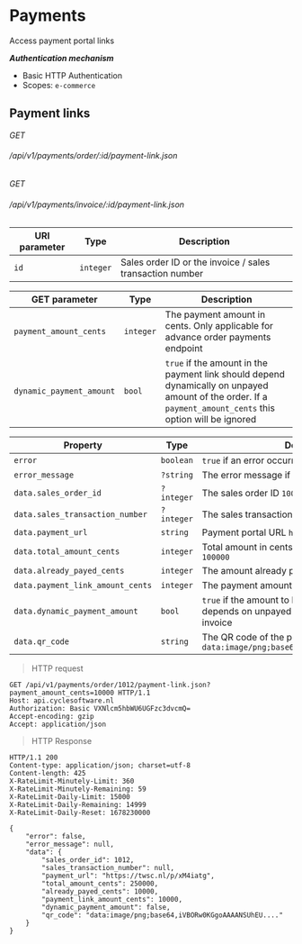 # Payments #

Access payment portal links

***Authentication mechanism***

- Basic HTTP Authentication
- Scopes: `e-commerce`

## Payment links ##

<div class="api-endpoint">
	<div class="endpoint-data">
		<i class="label label-post">GET</i>
		<h6>/api/v1/payments/order/:id/payment-link.json</h6>
	</div>
</div>
<div class="api-endpoint">
	<div class="endpoint-data">
		<i class="label label-post">GET</i>
		<h6>/api/v1/payments/invoice/:id/payment-link.json</h6>
	</div>
</div>

| URI parameter | Type      | Description                                              |
|---------------|-----------|----------------------------------------------------------|
| `id`          | `integer` | Sales order ID or the invoice / sales transaction number |

| GET parameter            | Type      | Description                                                                                                                                                |
|--------------------------|-----------|------------------------------------------------------------------------------------------------------------------------------------------------------------|
| `payment_amount_cents`   | `integer` | The payment amount in cents. Only applicable for advance order payments endpoint                                                                           |
| `dynamic_payment_amount` | `bool`    | `true` if the amount in the payment link should depend dynamically on unpayed amount of the order. If a `payment_amount_cents` this option will be ignored |

| Property                         | Type       | Description                                                                                         |
|----------------------------------|------------|-----------------------------------------------------------------------------------------------------|
| `error`                          | `boolean`  | `true` if an error occurred                                                                         |
| `error_message`                  | `?string`  | The error message if an error occurred                                                              |
| `data.sales_order_id`            | `?integer` | The sales order ID `1000`                                                                           |
| `data.sales_transaction_number`  | `?integer` | The sales transaction number (invoice number)                                                       |
| `data.payment_url`               | `string`   | Payment portal URL `https://twsc.nl/p/xM4iatg`                                                      |
| `data.total_amount_cents`        | `integer`  | Total amount in cents of the order or invoice `100000`                                              |
| `data.already_payed_cents`       | `integer`  | The amount already payed in cents e.g. `50000`                                                      |
| `data.payment_link_amount_cents` | `integer`  | The payment amount in the portal e.g. `25000`                                                       |
| `data.dynamic_payment_amount`    | `bool`     | `true` if the amount to be payed is dynamic and depends on unpayed amount of the order or invoice   |
| `data.qr_code`                   | `string`   | The QR code of the payment portal url as data uri `data:image/png;base64,iVBORw0KGgoAAAANSUhEU....` |

> HTTP request

```http
GET /api/v1/payments/order/1012/payment-link.json?payment_amount_cents=10000 HTTP/1.1
Host: api.cyclesoftware.nl
Authorization: Basic VXNlcm5hbWU6UGFzc3dvcmQ=
Accept-encoding: gzip
Accept: application/json
```

> HTTP Response

```http
HTTP/1.1 200 
Content-type: application/json; charset=utf-8
Content-length: 425
X-RateLimit-Minutely-Limit: 360
X-RateLimit-Minutely-Remaining: 59
X-RateLimit-Daily-Limit: 15000
X-RateLimit-Daily-Remaining: 14999
X-RateLimit-Daily-Reset: 1678230000

{
    "error": false,
    "error_message": null,
    "data": {
        "sales_order_id": 1012,
        "sales_transaction_number": null,
        "payment_url": "https://twsc.nl/p/xM4iatg",
        "total_amount_cents": 250000,
        "already_payed_cents": 10000,
        "payment_link_amount_cents": 10000,
        "dynamic_payment_amount": false,
        "qr_code": "data:image/png;base64,iVBORw0KGgoAAAANSUhEU...."
    }
}
```

